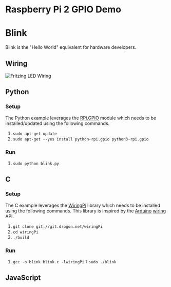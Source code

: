 Raspberry Pi 2 GPIO Demo
========================

# Blink

Blink is the "Hello World" equivalent for hardware developers.

## Wiring

![Fritzing LED Wiring](http://learn.acrobotic.com/uploads/Turning_LED_On.png)

## Python


### Setup

The Python example leverages the [RPi.GPIO](http://sourceforge.net/projects/raspberry-gpio-python/) module which needs to be installed/updated using the following commands.

1. `sudo apt-get update`
1. `sudo apt-get --yes install python-rpi.gpio python3-rpi.gpio`

### Run

1. `sudo python blink.py`

## C

### Setup

The C example leverages the [WiringPi]() library which needs to be installed using the following commands. This library is inspired by the [Arduino](http://www.arduino.cc/) [wiring](http://wiring.org.co/) API.

1. `git clone git://git.drogon.net/wiringPi`
1. `cd wiringPi`
1. `./build`

### Run

1. `gcc -o blink blink.c -lwiringPi`
1 `sudo ./blink`

## JavaScript


